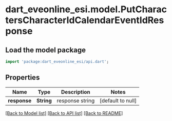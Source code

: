 # dart_eveonline_esi.model.PutCharactersCharacterIdCalendarEventIdResponse

## Load the model package
```dart
import 'package:dart_eveonline_esi/api.dart';
```

## Properties
Name | Type | Description | Notes
------------ | ------------- | ------------- | -------------
**response** | **String** | response string | [default to null]

[[Back to Model list]](../README.md#documentation-for-models) [[Back to API list]](../README.md#documentation-for-api-endpoints) [[Back to README]](../README.md)


